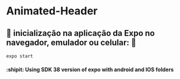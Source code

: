 # Animated-Header

## 🚧 inicialização na aplicação da Expo no navegador, emulador ou celular: 🚧

~~~node.js
expo start
~~~

#### :shipit: Using SDK 38 version of expo with android and IOS folders
